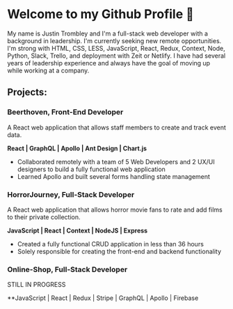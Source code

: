# Welcome to my Github Profile 👋

My name is Justin Trombley and I'm a full-stack web developer with a background in leadership. I'm currently seeking new remote opportunities. I'm strong with HTML, CSS, LESS, JavaScript, React, Redux, Context, Node, Python, Slack, Trello, and deployment with Zeit or Netlify. I have had several years of leadership experience and always have the goal of moving up while working at a company. 

## Projects:

### Beerthoven, Front-End Developer
A React web application that allows staff members to create and track event data.

**React | GraphQL | Apollo | Ant Design | Chart.js**
- Collaborated remotely with a team of 5 Web Developers and 2 UX/UI designers to build a fully functional web application
- Learned Apollo and built several forms handling state management

### HorrorJourney, Full-Stack Developer
A React web application that allows horror movie fans to
rate and add films to their private collection.

**JavaScript | React | Context | NodeJS | Express**
- Created a fully functional CRUD application in less than 36 hours
- Solely responsible for creating the front-end and backend functionality

### Online-Shop, Full-Stack Developer
STILL IN PROGRESS

**JavaScript | React | Redux | Stripe | GraphQL | Apollo | Firebase

<!--
**JustinTrombley96/JustinTrombley96** is a ✨ _special_ ✨ repository because its `README.md` (this file) appears on your GitHub profile.

Here are some ideas to get you started:

- 🔭 I’m currently working on ...
- 🌱 I’m currently learning ...
- 👯 I’m looking to collaborate on ...
- 🤔 I’m looking for help with ...
- 💬 Ask me about ...
- 📫 How to reach me: Send me a message on LinkedIn!
- 😄 Pronouns: He/Him
- ⚡ Fun fact: ...
-->
